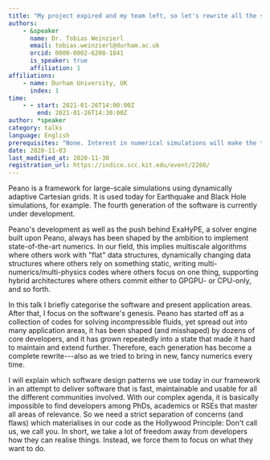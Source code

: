 ```yaml
---
title: "My project expired and my team left, so let's rewrite all the software from scratch"
authors:
    - &speaker
      name: Dr. Tobias Weinzierl
      email: tobias.weinzierl@durham.ac.uk
      orcid: 0000-0002-6208-1841
      is_speaker: true
      affiliation: 1
affiliations:
    - name: Durham University, UK
      index: 1
time:
    - - start: 2021-01-26T14:00:00Z
        end: 2021-01-26T14:30:00Z
author: *speaker
category: talks
language: English
prerequisites: "None. Interest in numerical simulations will make the talk more relevant to the audience."
date: 2020-11-03
last_modified_at: 2020-11-30
registration_url: https://indico.scc.kit.edu/event/2260/
---
```

Peano is a framework for large-scale simulations using dynamically adaptive
Cartesian grids. It is used today for Earthquake and Black Hole simulations,
for example. The fourth generation of the software is
currently under development.

Peano's development as well as the push behind ExaHyPE, a solver engine built
upon Peano, always has been shaped by the ambition to implement
state-of-the-art numerics. In our field, this implies multiscale algorithms
where others work with "flat" data structures, dynamically changing
data structures where others rely on something static, writing
multi-numerics/multi-physics codes where others focus on one thing, supporting hybrid architectures where others commit either to GPGPU- or
CPU-only, and so forth.

In this talk I briefly categorise the software and present application areas. After that, I focus on the software's genesis. Peano
has started off as a collection of codes for solving incompressible fluids,
yet spread out into many application areas,
it has been shaped (and misshaped) by dozens of core
developers, and it has grown repeatedly into a state that
made it hard to maintain and extend further. Therefore, each generation has
become a complete rewrite---also as we tried to bring in new, fancy numerics
every time.

I will explain which software design patterns we use today in our framework
in an attempt to deliver software that is fast, maintainable and usable for
all the different communities involved. With our complex agenda, it is basically
impossible to find developers among PhDs, academics or RSEs that master all
areas of relevance. So we need a strict separation of concerns (and flaws)
which materialises in our code as the Hollywood Principle: Don't call us, we
call you. In short, we take a lot of freedom away from developers how they
can realise things. Instead, we force them to focus on what they want to do.
